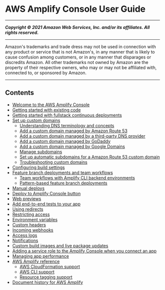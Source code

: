 # AWS Amplify Console User Guide

-----
*****Copyright &copy; 2021 Amazon Web Services, Inc. and/or its affiliates. All rights reserved.*****

-----
Amazon's trademarks and trade dress may not be used in 
     connection with any product or service that is not Amazon's, 
     in any manner that is likely to cause confusion among customers, 
     or in any manner that disparages or discredits Amazon. All other 
     trademarks not owned by Amazon are the property of their respective
     owners, who may or may not be affiliated with, connected to, or 
     sponsored by Amazon.

-----
## Contents
+ [Welcome to the AWS Amplify Console](welcome.md)
+ [Getting started with existing code](getting-started.md)
+ [Getting started with fullstack continuous deployments](deploy-backend.md)
+ [Set up custom domains](custom-domains.md)
   + [Understanding DNS terminology and concepts](understanding-dns-terminology-and-concepts.md)
   + [Add a custom domain managed by Amazon Route 53](to-add-a-custom-domain-managed-by-amazon-route-53.md)
   + [Add a custom domain managed by a third-party DNS provider](to-add-a-custom-domain-managed-by-a-third-party-dns-provider.md)
   + [Add a custom domain managed by GoDaddy](to-add-a-custom-domain-managed-by-godaddy.md)
   + [Add a custom domain managed by Google Domains](to-add-a-custom-domain-managed-by-google-domains.md)
   + [Manage subdomains](to-manage-subdomains.md)
   + [Set up automatic subdomains for a Amazon Route 53 custom domain](to-set-up-automatic-subdomains-for-a-Route-53-custom-domain.md)
   + [Troubleshooting custom domains](custom-domain-troubleshoot-guide.md)
+ [Configuring build settings](build-settings.md)
+ [Feature branch deployments and team workflows](multi-environments.md)
   + [Team workflows with Amplify CLI backend environments](team-workflows-with-amplify-cli-backend-environments.md)
   + [Pattern-based feature branch deployments](pattern-based-feature-branch-deployments.md)
+ [Manual deploys](manual-deploys.md)
+ [Deploy to Amplify Console button](one-click.md)
+ [Web previews](pr-previews.md)
+ [Add end-to-end tests to your app](running-tests.md)
+ [Using redirects](redirects.md)
+ [Restricting access](access-control.md)
+ [Environment variables](environment-variables.md)
+ [Custom headers](custom-headers.md)
+ [Incoming webhooks](webhooks.md)
+ [Access logs](access-logs.md)
+ [Notifications](notifications.md)
+ [Custom build images and live package updates](custom-build-image.md)
+ [Adding a service role to the Amplify Console when you connect an app](how-to-service-role-amplify-console.md)
+ [Managing app performance](ttl.md)
+ [AWS Amplify reference](aws-amplify-reference-chapter.md)
   + [AWS CloudFormation support](cloudformation-support-chapter.md)
   + [AWS CLI support](aws-cli-support-chapter.md)
   + [Resource tagging support](resource-tagging-support-chapter.md)
+ [Document history for AWS Amplify](document-history.md)
